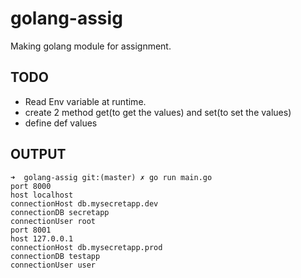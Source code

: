 # golang-assig
Making golang module for assignment.

## TODO
* Read Env variable at runtime.
* create 2 method get(to get the values) and set(to set the values)
* define def values


## OUTPUT
```
➜  golang-assig git:(master) ✗ go run main.go
port 8000
host localhost
connectionHost db.mysecretapp.dev
connectionDB secretapp
connectionUser root
port 8001
host 127.0.0.1
connectionHost db.mysecretapp.prod
connectionDB testapp
connectionUser user
```
